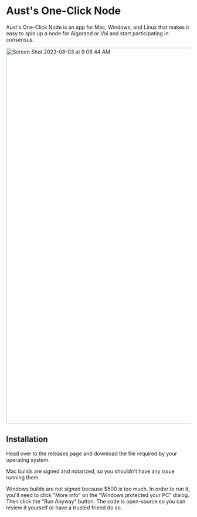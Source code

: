 # Aust's One-Click Node

Aust's One-Click Node is an app for Mac, Windows, and Linux that makes it easy to spin up a node for Algorand or Voi and start participating in consensus.

<img width="1023" alt="Screen Shot 2023-08-03 at 9 08 44 AM" src="https://github.com/AustP/austs-one-click-node/assets/2007045/2718a551-b4cb-4725-9f83-ccd03bbd8c98">

## Installation

Head over to the releases page and download the file required by your operating system.

Mac builds are signed and notarized, so you shouldn't have any issue running them.

Windows builds are not signed because $500 is too much.
In order to run it, you'll need to click "More info" on the "Windows protected your PC" dialog.
Then click the "Run Anyway" button.
The code is open-source so you can review it yourself or have a trusted friend do so.

